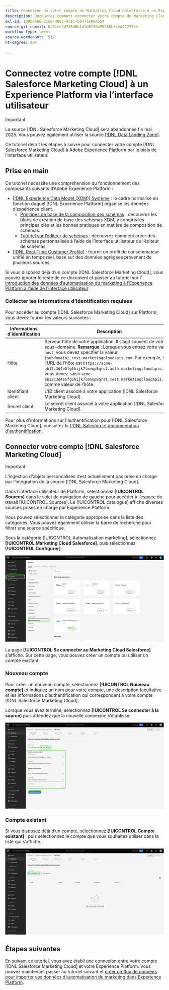 ```yaml
---
title: Connexion de votre compte de Marketing Cloud Salesforce à un Experience Platform via l’interface utilisateur
description: Découvrez comment connecter votre compte de Marketing Cloud Salesforce à Experience Platform via l’interface utilisateur.
exl-id: 1d9bde60-31e0-489c-9c1c-b6471e0ea554
source-git-commit: 0e3fee4d78646b1d1d6730495358b3ced4127f4e
workflow-type: tm+mt
source-wordcount: '517'
ht-degree: 26%

---
```


# Connectez votre compte [!DNL Salesforce Marketing Cloud] à un Experience Platform via l’interface utilisateur

>[!IMPORTANT]
>
>La source [!DNL Salesforce Marketing Cloud] sera abandonnée fin mai 2025. Vous pouvez également utiliser la source [[!DNL Data Landing Zone]](../cloud-storage/data-landing-zone.md).

Ce tutoriel décrit les étapes à suivre pour connecter votre compte [!DNL Salesforce Marketing Cloud] à Adobe Experience Platform par le biais de l’interface utilisateur.

## Prise en main

Ce tutoriel nécessite une compréhension du fonctionnement des composants suivants d’Adobe Experience Platform : 

* [[!DNL Experience Data Model (XDM)] Système](../../../../../xdm/home.md) : le cadre normalisé en fonction duquel [!DNL Experience Platform] organise les données d’expérience client.
   * [Principes de base de la composition des schémas](../../../../../xdm/schema/composition.md) : découvrez les blocs de création de base des schémas XDM, y compris les principes clés et les bonnes pratiques en matière de composition de schémas.
   * [Tutoriel sur l’éditeur de schémas](../../../../../xdm/tutorials/create-schema-ui.md) : découvrez comment créer des schémas personnalisés à l’aide de l’interface utilisateur de l’éditeur de schémas.
* [[!DNL Real-Time Customer Profile]](../../../../../profile/home.md) : fournit un profil de consommateur unifié en temps réel, basé sur des données agrégées provenant de plusieurs sources.

Si vous disposez déjà d’un compte [!DNL Salesforce Marketing Cloud], vous pouvez ignorer le reste de ce document et passer au tutoriel sur l’ [ introduction des données d’automatisation du marketing à l’Experience Platform à l’aide de l’interface utilisateur](../../dataflow/marketing-automation.md).

### Collecter les informations d’identification requises

Pour accéder au compte [!DNL Salesforce Marketing Cloud] sur Platform, vous devez fournir les valeurs suivantes :

| Informations d’identification | Description |
| ---------- | ----------- |
| Hôte | Serveur hôte de votre application. Il s’agit souvent de votre sous-domaine. **Remarque :** Lorsque vous entrez votre valeur `host`, vous devez spécifier la valeur `{subdomain}.rest.marketingcloudapis.com`. Par exemple, si l’URL de l’hôte est `https://acme-ab12c3d4e5fg6hijk7lmnop8qrst.auth.marketingcloudapis.com/`, vous devez saisir `acme-ab12c3d4e5fg6hijk7lmnop8qrst.rest.marketingcloudapis.com/` comme valeur de l’hôte. |
| Identifiant client | L’ID client associé à votre application [!DNL Salesforce Marketing Cloud]. |
| Secret client | Le secret client associé à votre application [!DNL Salesforce Marketing Cloud]. |

Pour plus d&#39;informations sur l&#39;authentification pour [!DNL Salesforce Marketing Cloud], consultez la [[!DNL Salesforce] documentation d&#39;authentification](https://developer.salesforce.com/docs/atlas.en-us.mc-apis.meta/mc-apis/authentication.htm).

## Connecter votre compte [!DNL Salesforce Marketing Cloud]

>[!IMPORTANT]
>
>L’ingestion d’objets personnalisés n’est actuellement pas prise en charge par l’intégration de la source [!DNL Salesforce Marketing Cloud].

Dans l’interface utilisateur de Platform, sélectionnez **[!UICONTROL Sources]** dans le volet de navigation de gauche pour accéder à l’espace de travail [!UICONTROL Sources]. Le [!UICONTROL catalogue] affiche diverses sources prises en charge par Experience Platform.

Vous pouvez sélectionner la catégorie appropriée dans la liste des catégories. Vous pouvez également utiliser la barre de recherche pour filtrer une source spécifique.

Sous la catégorie [!UICONTROL Automatisation marketing], sélectionnez **[!UICONTROL Marketing Cloud Salesforce]**, puis sélectionnez **[!UICONTROL Configurer]**.

![Catalogue des sources avec la source de Marketing Cloud Salesforce sélectionnée.](../../../../images/tutorials/create/salesforce-marketing-cloud/catalog.png)

La page **[!UICONTROL Se connecter au Marketing Cloud Salesforce]** s’affiche. Sur cette page, vous pouvez créer un compte ou utiliser un compte existant.

### Nouveau compte

Pour créer un nouveau compte, sélectionnez **[!UICONTROL Nouveau compte]** et indiquez un nom pour votre compte, une description facultative et les informations d’authentification qui correspondent à votre compte [!DNL Salesforce Marketing Cloud].

Lorsque vous avez terminé, sélectionnez **[!UICONTROL Se connecter à la source]** puis attendez que la nouvelle connexion s’établisse.

![Nouvelle interface de compte dans laquelle vous pouvez authentifier un nouveau compte pour le Marketing Cloud Salesforce.](../../../../images/tutorials/create/salesforce-marketing-cloud/new.png)

### Compte existant

Si vous disposez déjà d’un compte, sélectionnez **[!UICONTROL Compte existant]** , puis sélectionnez le compte que vous souhaitez utiliser dans la liste qui s’affiche.

![Interface du compte existant dans laquelle vous pouvez effectuer une sélection dans une liste de comptes de Marketing Cloud Salesforce existants.](../../../../images/tutorials/create/salesforce-marketing-cloud/existing.png)

## Étapes suivantes

En suivant ce tutoriel, vous avez établi une connexion entre votre compte [!DNL Salesforce Marketing Cloud] et votre Experience Platform. Vous pouvez maintenant passer au tutoriel suivant et [créer un flux de données pour importer vos données d’automatisation du marketing dans Experience Platform](../../dataflow/marketing-automation.md).
